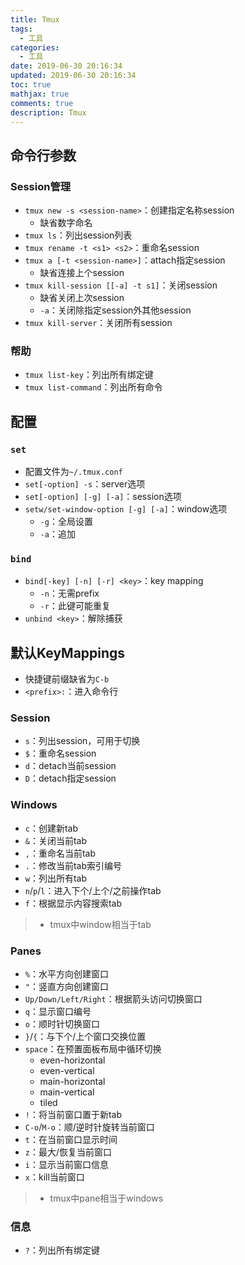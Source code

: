 ```yaml
---
title: Tmux
tags:
  - 工具
categories:
  - 工具
date: 2019-06-30 20:16:34
updated: 2019-06-30 20:16:34
toc: true
mathjax: true
comments: true
description: Tmux
---
```


##	命令行参数

###	Session管理

-	`tmux new -s <session-name>`：创建指定名称session
	-	缺省数字命名
-	`tmux ls`：列出session列表
-	`tmux rename -t <s1> <s2>`：重命名session
-	`tmux a [-t <session-name>]`：attach指定session
	-	缺省连接上个session
-	`tmux kill-session [[-a] -t s1]`：关闭session
	-	缺省关闭上次session
	-	`-a`：关闭除指定session外其他session
-	`tmux kill-server`：关闭所有session

###	帮助

-	`tmux list-key`：列出所有绑定键
-	`tmux list-command`：列出所有命令

##	配置

###	`set`

-	配置文件为`~/.tmux.conf`
-	`set[-option] -s`：server选项
-	`set[-option] [-g] [-a]`：session选项
-	`setw/set-window-option [-g] [-a]`：window选项
	-	`-g`：全局设置
	-	`-a`：追加

###	`bind`

-	`bind[-key] [-n] [-r] <key>`：key mapping
	-	`-n`：无需prefix
	-	`-r`：此键可能重复
-	`unbind <key>`：解除捕获

##	默认KeyMappings

-	快捷键前缀缺省为`C-b`
-	`<prefix>:`：进入命令行

###	Session

-	`s`：列出session，可用于切换
-	`$`：重命名session
-	`d`：detach当前session
-	`D`：detach指定session

###	Windows

-	`c`：创建新tab
-	`&`：关闭当前tab
-	`,`：重命名当前tab
-	`.`：修改当前tab索引编号
-	`w`：列出所有tab
-	`n`/`p`/`l`：进入下个/上个/之前操作tab
-	`f`：根据显示内容搜索tab

> - tmux中window相当于tab

###	Panes

-	`%`：水平方向创建窗口
-	`"`：竖直方向创建窗口
-	`Up/Down/Left/Right`：根据箭头访问切换窗口
-	`q`：显示窗口编号
-	`o`：顺时针切换窗口
-	`}`/`{`：与下个/上个窗口交换位置
-	`space`：在预置面板布局中循环切换
	-	even-horizontal
	-	even-vertical
	-	main-horizontal
	-	main-vertical
	-	tiled
-	`!`：将当前窗口置于新tab
-	`C-o`/`M-o`：顺/逆时针旋转当前窗口
-	`t`：在当前窗口显示时间
-	`z`：最大/恢复当前窗口
-	`i`：显示当前窗口信息
-	`x`：kill当前窗口

> - tmux中pane相当于windows

###	信息

-	`?`：列出所有绑定键

